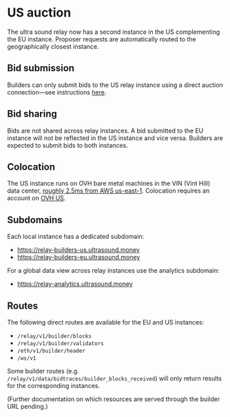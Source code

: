# US auction

The ultra sound relay now has a second instance in the US complementing the EU instance. Proposer requests are automatically routed to the geographically closest instance.

## Bid submission
Builders can only submit bids to the US relay instance using a direct auction connection—see instructions [here](https://github.com/ultrasoundmoney/docs/blob/main/direct-auction-connections.md). 

## Bid sharing
Bids are not shared across relay instances. A bid submitted to the EU instance will not be reflected in the US instance and vice versa. Builders are expected to submit bids to both instances.

## Colocation
The US instance runs on OVH bare metal machines in the VIN (Vint Hill) data center, [roughly 2.5ms from AWS us-east-1](https://was1-vin.smokeping.ovh.net/smokeping??&target=USA.AS16509-us-east-1). Colocation requires an account on [OVH US]([us.ovhcloud.com](https://us.ovhcloud.com/)).

## Subdomains
Each local instance has a dedicated subdomain:

- https://relay-builders-us.ultrasound.money
- https://relay-builders-eu.ultrasound.money

For a global data view across relay instances use the analytics subdomain:

- https://relay-analytics.ultrasound.money

## Routes
The following direct routes are available for the EU and US instances:
- `/relay/v1/builder/blocks`
- `/relay/v1/builder/validators`
- `/eth/v1/builder/header`
- `/ws/v1`

Some builder routes (e.g. `/relay/v1/data/bidtraces/builder_blocks_received`) will only return results for the corresponding instances.

(Further documentation on which resources are served through the builder URL pending.)
